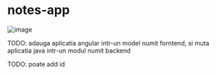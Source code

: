 # notes-app
![image](https://user-images.githubusercontent.com/111562058/185957842-1503d9d1-a5a5-484b-a0ba-401da84ba711.png)

TODO: adauga aplicatia angular intr-un model numit forntend, si muta aplicatia java intr-un modul numit backend

TODO: poate add id
